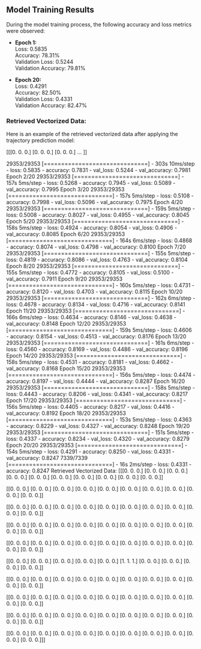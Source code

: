 ## Model Training Results

During the model training process, the following accuracy and loss metrics were observed:

- **Epoch 1:**  
  Loss: 0.5835  
  Accuracy: 78.31%  
  Validation Loss: 0.5244  
  Validation Accuracy: 79.81%

- **Epoch 20:**  
  Loss: 0.4291  
  Accuracy: 82.50%  
  Validation Loss: 0.4331  
  Validation Accuracy: 82.47%

### Retrieved Vectorized Data:

Here is an example of the retrieved vectorized data after applying the trajectory prediction model:

[[[0. 0. 0.] [0. 0. 0.] [0. 0. 0.] ... ]]

29353/29353 [==============================] - 303s 10ms/step - loss: 0.5835 - accuracy: 0.7831 - val_loss: 0.5244 - val_accuracy: 0.7981
Epoch 2/20
29353/29353 [==============================] - 157s 5ms/step - loss: 0.5268 - accuracy: 0.7945 - val_loss: 0.5089 - val_accuracy: 0.7995
Epoch 3/20
29353/29353 [==============================] - 157s 5ms/step - loss: 0.5108 - accuracy: 0.7998 - val_loss: 0.5096 - val_accuracy: 0.7975
Epoch 4/20
29353/29353 [==============================] - 159s 5ms/step - loss: 0.5008 - accuracy: 0.8027 - val_loss: 0.4955 - val_accuracy: 0.8045
Epoch 5/20
29353/29353 [==============================] - 158s 5ms/step - loss: 0.4924 - accuracy: 0.8054 - val_loss: 0.4906 - val_accuracy: 0.8085
Epoch 6/20
29353/29353 [==============================] - 164s 6ms/step - loss: 0.4868 - accuracy: 0.8074 - val_loss: 0.4798 - val_accuracy: 0.8100
Epoch 7/20
29353/29353 [==============================] - 155s 5ms/step - loss: 0.4819 - accuracy: 0.8086 - val_loss: 0.4763 - val_accuracy: 0.8104
Epoch 8/20
29353/29353 [==============================] - 155s 5ms/step - loss: 0.4772 - accuracy: 0.8105 - val_loss: 0.5100 - val_accuracy: 0.7911
Epoch 9/20
29353/29353 [==============================] - 160s 5ms/step - loss: 0.4731 - accuracy: 0.8120 - val_loss: 0.4703 - val_accuracy: 0.8115
Epoch 10/20
29353/29353 [==============================] - 162s 6ms/step - loss: 0.4678 - accuracy: 0.8134 - val_loss: 0.4716 - val_accuracy: 0.8141
Epoch 11/20
29353/29353 [==============================] - 166s 6ms/step - loss: 0.4634 - accuracy: 0.8146 - val_loss: 0.4638 - val_accuracy: 0.8148
Epoch 12/20
29353/29353 [==============================] - 159s 5ms/step - loss: 0.4606 - accuracy: 0.8154 - val_loss: 0.4513 - val_accuracy: 0.8176
Epoch 13/20
29353/29353 [==============================] - 161s 6ms/step - loss: 0.4560 - accuracy: 0.8169 - val_loss: 0.4486 - val_accuracy: 0.8196
Epoch 14/20
29353/29353 [==============================] - 158s 5ms/step - loss: 0.4531 - accuracy: 0.8181 - val_loss: 0.4662 - val_accuracy: 0.8168
Epoch 15/20
29353/29353 [==============================] - 156s 5ms/step - loss: 0.4474 - accuracy: 0.8197 - val_loss: 0.4444 - val_accuracy: 0.8287
Epoch 16/20
29353/29353 [==============================] - 158s 5ms/step - loss: 0.4443 - accuracy: 0.8206 - val_loss: 0.4341 - val_accuracy: 0.8217
Epoch 17/20
29353/29353 [==============================] - 156s 5ms/step - loss: 0.4405 - accuracy: 0.8217 - val_loss: 0.4416 - val_accuracy: 0.8192
Epoch 18/20
29353/29353 [==============================] - 153s 5ms/step - loss: 0.4363 - accuracy: 0.8229 - val_loss: 0.4327 - val_accuracy: 0.8248
Epoch 19/20
29353/29353 [==============================] - 151s 5ms/step - loss: 0.4337 - accuracy: 0.8234 - val_loss: 0.4320 - val_accuracy: 0.8279
Epoch 20/20
29353/29353 [==============================] - 154s 5ms/step - loss: 0.4291 - accuracy: 0.8250 - val_loss: 0.4331 - val_accuracy: 0.8247
7339/7339 [==============================] - 16s 2ms/step - loss: 0.4331 - accuracy: 0.8247
Retrieved Vectorized Data: [[[0. 0. 0.]
  [0. 0. 0.]
  [0. 0. 0.]
  [0. 0. 0.]
  [0. 0. 0.]
  [0. 0. 0.]
  [0. 0. 0.]
  [0. 0. 0.]
  [0. 0. 0.]
  [0. 0. 0.]]

 [[0. 0. 0.]
  [0. 0. 0.]
  [0. 0. 0.]
  [0. 0. 0.]
  [0. 0. 0.]
  [0. 0. 0.]
  [0. 0. 0.]
  [0. 0. 0.]
  [0. 0. 0.]
  [0. 0. 0.]]

 [[0. 0. 0.]
  [0. 0. 0.]
  [0. 0. 0.]
  [0. 0. 0.]
  [0. 0. 0.]
  [0. 0. 0.]
  [0. 0. 0.]
  [0. 0. 0.]
  [0. 0. 0.]
  [0. 0. 0.]]

 [[0. 0. 0.]
  [0. 0. 0.]
  [0. 0. 0.]
  [0. 0. 0.]
  [0. 0. 0.]
  [0. 0. 0.]
  [0. 0. 0.]
  [0. 0. 0.]
  [0. 0. 0.]
  [0. 0. 0.]]

 [[0. 0. 0.]
  [0. 0. 0.]
  [0. 0. 0.]
  [0. 0. 0.]
  [0. 0. 0.]
  [0. 0. 0.]
  [0. 0. 0.]
  [0. 0. 0.]
  [0. 0. 0.]
  [0. 0. 0.]]

 [[0. 0. 0.]
  [0. 0. 0.]
  [0. 0. 0.]
  [0. 0. 0.]
  [0. 0. 0.]
  [1. 1. 1.]
  [0. 0. 0.]
  [0. 0. 0.]
  [0. 0. 0.]
  [0. 0. 0.]]

 [[0. 0. 0.]
  [0. 0. 0.]
  [0. 0. 0.]
  [0. 0. 0.]
  [0. 0. 0.]
  [0. 0. 0.]
  [0. 0. 0.]
  [0. 0. 0.]
  [0. 0. 0.]
  [0. 0. 0.]]

 [[0. 0. 0.]
  [0. 0. 0.]
  [0. 0. 0.]
  [0. 0. 0.]
  [0. 0. 0.]
  [0. 0. 0.]
  [0. 0. 0.]
  [0. 0. 0.]
  [0. 0. 0.]
  [0. 0. 0.]]

 [[0. 0. 0.]
  [0. 0. 0.]
  [0. 0. 0.]
  [0. 0. 0.]
  [0. 0. 0.]
  [0. 0. 0.]
  [0. 0. 0.]
  [0. 0. 0.]
  [0. 0. 0.]
  [0. 0. 0.]]

 [[0. 0. 0.]
  [0. 0. 0.]
  [0. 0. 0.]
  [0. 0. 0.]
  [0. 0. 0.]
  [0. 0. 0.]
  [0. 0. 0.]
  [0. 0. 0.]
  [0. 0. 0.]
  [0. 0. 0.]]]
